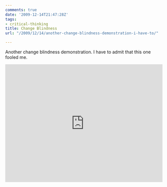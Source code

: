 ```yaml
---
comments: true
date: '2009-12-14T21:47:28Z'
tags:
- critical-thinking
title: Change Blindness
url: "/2009/12/14/another-change-blindness-demonstration-i-have-to/"

---
```

<p>Another change blindness demonstration. I have to admit that this one fooled me.</p>

<iframe width="500" height="375" src="https://www.youtube.com/embed/voAntzB7EwE" frameborder="0" allowfullscreen></iframe>
